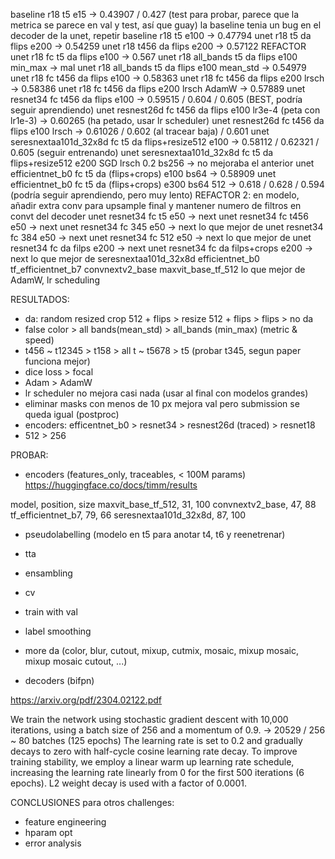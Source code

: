 baseline r18 t5 e15 -> 0.43907 / 0.427 (test para probar, parece que la metrica se parece en val y test, así que guay)
la baseline tenia un bug en el decoder de la unet, repetir
baseline r18 t5 e100 -> 0.47794
unet r18 t5 da flips e200 -> 0.54259
unet r18 t456 da flips e200 -> 0.57122
REFACTOR
unet r18 fc t5 da flips e100 -> 0.567
unet r18 all_bands t5 da flips e100 min_max -> mal
unet r18 all_bands t5 da flips e100 mean_std -> 0.54979
unet r18 fc t456 da flips e100 -> 0.58363
unet r18 fc t456 da flips e200 lrsch -> 0.58386 
unet r18 fc t456 da flips e200 lrsch AdamW -> 0.57889
unet resnet34 fc t456 da flips e100  -> 0.59515 / 0.604 / 0.605 (BEST, podría seguir aprendiendo)
unet resnest26d fc t456 da flips e100 lr3e-4 (peta con lr1e-3) -> 0.60265 (ha petado, usar lr scheduler)
unet resnest26d fc t456 da flips e100 lrsch -> 0.61026 / 0.602 (al tracear baja) / 0.601
unet seresnextaa101d_32x8d fc t5 da flips+resize512 e100 -> 0.58112	 / 0.62321 / 0.605 (seguir entrenando)
unet seresnextaa101d_32x8d fc t5 da flips+resize512 e200 SGD lrsch 0.2 bs256 -> no mejoraba el anterior
unet efficientnet_b0 fc t5 da (flips+crops) e100 bs64 -> 0.58909
unet efficientnet_b0 fc t5 da (flips+crops) e300 bs64 512 -> 0.618 / 0.628 / 0.594 (podría seguir aprendiendo, pero muy lento)
REFACTOR 2: en modelo, añadir extra conv para upsample final y mantener numero de filtros en convt del decoder
unet resnet34 fc t5 e50  -> next
unet resnet34 fc t456 e50  -> next
unet resnet34 fc 345 e50  -> next
lo que mejor de
unet resnet34 fc 384 e50  -> next
unet resnet34 fc 512 e50  -> next
lo que mejor de
unet resnet34 fc da filps e200  -> next
unet resnet34 fc da filps+crops e200  -> next
lo que mejor de
seresnextaa101d_32x8d
efficientnet_b0
tf_efficientnet_b7
convnextv2_base
maxvit_base_tf_512
lo que mejor de
AdamW, lr scheduling

RESULTADOS:

- da: random resized crop 512 + flips > resize 512 + flips > flips > no da
- false color > all bands(mean_std) > all_bands (min_max) (metric & speed)
- t456 ~ t12345 > t158 > all t ~ t5678 > t5 (probar t345, segun paper funciona mejor)
- dice loss > focal 
- Adam > AdamW
- lr scheduler no mejora casi nada (usar al final con modelos grandes)
- eliminar masks con menos de 10 px mejora val pero submission se queda igual (postproc)
- encoders: efficentnet_b0 > resnet34 > resnest26d (traced) > resnet18
- 512 > 256 

PROBAR:

- encoders (features_only, traceables, < 100M params) https://huggingface.co/docs/timm/results

model, position, size 
maxvit_base_tf_512, 31, 100
convnextv2_base, 47, 88
tf_efficientnet_b7, 79, 66
seresnextaa101d_32x8d, 87, 100


- pseudolabelling (modelo en t5 para anotar t4, t6 y reenetrenar)
- tta
- ensambling

- cv
- train with val
- label smoothing
- more da (color, blur, cutout, mixup, cutmix, mosaic, mixup mosaic, mixup mosaic cutout, ...)
- decoders (bifpn)

https://arxiv.org/pdf/2304.02122.pdf 

We train the network using stochastic gradient descent with
10,000 iterations, using a batch size of 256 and a momentum
of 0.9. -> 20529 / 256 ~ 80 batches (125 epochs)
The learning rate is set to 0.2 and gradually decays to zero with half-cycle
cosine learning rate decay. To improve training stability, we
employ a linear warm up learning rate schedule, increasing
the learning rate linearly from 0 for the first 500 iterations (6 epochs).
L2 weight decay is used with a factor of 0.0001.

CONCLUSIONES para otros challenges:

- feature engineering
- hparam opt
- error analysis